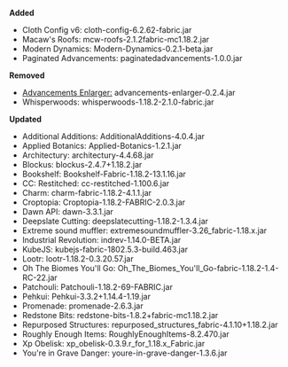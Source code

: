**Added**
- Cloth Config v6: cloth-config-6.2.62-fabric.jar  
- Macaw's Roofs: mcw-roofs-2.1.2fabric-mc1.18.2.jar  
- Modern Dynamics: Modern-Dynamics-0.2.1-beta.jar  
- Paginated Advancements: paginatedadvancements-1.0.0.jar  
  
**Removed**  
- [Advancements Enlarger:](https://www.curseforge.com/minecraft/mc-mods/advancements-enlarger) advancements-enlarger-0.2.4.jar  
- Whisperwoods: whisperwoods-1.18.2-2.1.0-fabric.jar  
  
**Updated**  
- Additional Additions: AdditionalAdditions-4.0.4.jar  
- Applied Botanics: Applied-Botanics-1.2.1.jar  
- Architectury: architectury-4.4.68.jar  
- Blockus: blockus-2.4.7+1.18.2.jar  
- Bookshelf: Bookshelf-Fabric-1.18.2-13.1.16.jar  
- CC: Restitched: cc-restitched-1.100.6.jar  
- Charm: charm-fabric-1.18.2-4.1.1.jar  
- Croptopia: Croptopia-1.18.2-FABRIC-2.0.3.jar  
- Dawn API: dawn-3.3.1.jar  
- Deepslate Cutting: deepslatecutting-1.18.2-1.3.4.jar  
- Extreme sound muffler: extremesoundmuffler-3.26_fabric-1.18.x.jar  
- Industrial Revolution: indrev-1.14.0-BETA.jar  
- KubeJS: kubejs-fabric-1802.5.3-build.463.jar  
- Lootr: lootr-1.18.2-0.3.20.57.jar  
- Oh The Biomes You'll Go: Oh_The_Biomes_You'll_Go-fabric-1.18.2-1.4-RC-22.jar  
- Patchouli: Patchouli-1.18.2-69-FABRIC.jar  
- Pehkui: Pehkui-3.3.2+1.14.4-1.19.jar  
- Promenade: promenade-2.6.3.jar  
- Redstone Bits: redstone-bits-1.8.2+fabric-mc1.18.2.jar  
- Repurposed Structures: repurposed_structures_fabric-4.1.10+1.18.2.jar  
- Roughly Enough Items: RoughlyEnoughItems-8.2.470.jar  
- Xp Obelisk: xp_obelisk-0.3.9.r_for_1.18.x_Fabric.jar  
- You're in Grave Danger: youre-in-grave-danger-1.3.6.jar  
